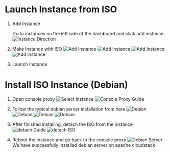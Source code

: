 # Launch Instance from ISO

1. Add Instance
   
   Go to instances on the left side of the dashboard and click add instance.
   ![Instance Direction](/image/image_instance.png)

2. Make Instance with ISO
   ![Add Instance](/image/image_add_instance1.png)
   ![Add Instance](/image/image_add_instance2.png)
   ![Add Instance](/image/image_add_instance3.png)
   ![Add Instance](/image/image_add_instance4.png)

3. Launch Instance

# Install ISO Instance (Debian)

1. Open console proxy
   ![Select Instance](/image/image_new_instance.png)
   ![Console Proxy Guide](/image/image_console_proxy.png)

2. Follow the typical debian server installation from here
   ![Debian](/image/image_debian1.png)
   ![Debian](/image/image_debian2.png)
   ![Debian](/image/image_debian3.png)
   ![Debian](/image/image_debian4.png)

3. After finished installing, detach the ISO from the instance
   ![detach Guide](/image/image_detach_guide.png)
   ![detach ISO](/image/image_detach_iso.png)

4. Reboot the instance and go back to the console proxy
   ![Debian Server](/image/image_debian_server.png)
   We have successfully installed debian server on apache cloudstack
